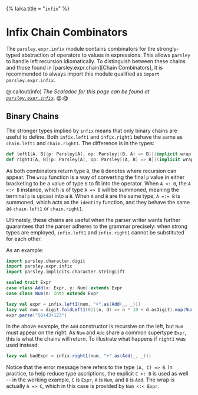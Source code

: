{%
laika.title = "`infix`"
%}

# Infix Chain Combinators
The `parsley.expr.infix` module contains combinators for
the strongly-typed abstraction of operators to values in
expressions. This allows `parsley` to handle left recursion
idiomatically. To distinguish between these chains and those
found in [parsley.expr.chain][Chain Combinators], it is
recommended to always import this module qualified as
`import parsley.expr.infix`.

@:callout(info)
*The Scaladoc for this page can be found at [`parsley.expr.infix`](@:api(parsley.expr.infix$)).*
@:@

## Binary Chains
The stronger types implied by `infix` means that only binary
chains are useful to define. Both `infix.left1` and
`infix.right1` behave the same as `chain.left1` and
`chain.right1`. The difference is in the types:

```scala
def left1[A, B](p: Parsley[A], op: Parsley[(B, A) => B])(implicit wrap: A => B): Parsley[B]
def right1[A, B](p: Parsley[A], op: Parsley[(A, B) => B])(implicit wrap: A => B): Parsley[B]
```

As both combinators return type `B`, the `B` denotes where
recursion can appear. The `wrap` function is a way of converting
the final `p` value in either bracketing to be a value of type
`B` to fit into the operator. When `A <: B`, the `A <:< B`
instance, which is of type `A => B` will be summoned, meaning the
terminal `p` is upcast into a `B`.  When `A` and `B` are the same
type, `A =:= B` is summoned, which acts as the `identity`
function, and they behave the same as `chain.left1` or `chain.right1`.

Ultimately, these chains are useful when the parser writer wants further guarantees that the parser adheres to the grammar precisely: when strong types are employed, `infix.left1` and
`infix.right1` cannot be substituted for each other.

As an example:

```scala mdoc:to-string:nest
import parsley.character.digit
import parsley.expr.infix
import parsley.implicits.character.stringLift

sealed trait Expr
case class Add(x: Expr, y: Num) extends Expr
case class Num(n: Int) extends Expr

lazy val expr = infix.left1(num, "+".as(Add(_, _)))
lazy val num = digit.foldLeft1(0)((n, d) => n * 10 + d.asDigit).map(Num(_))
expr.parse("56+43+123")
```

In the above example, the `Add` constructor is recursive on the
left,  but `Num` must appear on the right. As `Num` and `Add`
share a common supertype `Expr`, this is what the chains will return. To illustrate what happens if `right1` was used instead:

```scala mdoc:fail
lazy val badExpr = infix.right1(num, "+".as(Add(_, _)))
```

Notice that the error message here refers to the type `(A, C) => B`. In practice, to help reduce type ascriptions, the explicit `C >: B` is used as well -- in the working example, `C` is `Expr`, `A` is `Num`, and `B` is `Add`. The wrap is actually `A => C`, which in this case is provided by `Num <:< Expr`.
